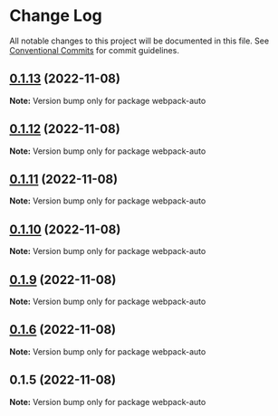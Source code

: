 # Change Log

All notable changes to this project will be documented in this file.
See [Conventional Commits](https://conventionalcommits.org) for commit guidelines.

## [0.1.13](https://github.com/ShadyMind/webpack-auto/compare/v0.1.12...v0.1.13) (2022-11-08)

**Note:** Version bump only for package webpack-auto





## [0.1.12](https://github.com/ShadyMind/webpack-auto/compare/v0.1.11...v0.1.12) (2022-11-08)

**Note:** Version bump only for package webpack-auto





## [0.1.11](https://github.com/ShadyMind/webpack-auto/compare/v0.1.10...v0.1.11) (2022-11-08)

**Note:** Version bump only for package webpack-auto





## [0.1.10](https://github.com/ShadyMind/webpack-auto/compare/v0.1.9...v0.1.10) (2022-11-08)

**Note:** Version bump only for package webpack-auto





## [0.1.9](https://github.com/ShadyMind/webpack-auto/compare/v0.1.6...v0.1.9) (2022-11-08)

**Note:** Version bump only for package webpack-auto





## [0.1.6](https://github.com/ShadyMind/webpack-auto/compare/v0.1.5...v0.1.6) (2022-11-08)

**Note:** Version bump only for package webpack-auto





## 0.1.5 (2022-11-08)

**Note:** Version bump only for package webpack-auto
